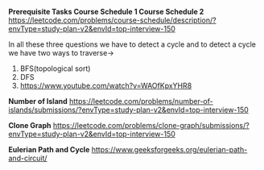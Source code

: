 **Prerequisite Tasks
Course Schedule 1
Course Schedule 2**
https://leetcode.com/problems/course-schedule/description/?envType=study-plan-v2&envId=top-interview-150

In all these three questions we have to detect a cycle and to detect a cycle we have two ways to traverse->
1. BFS(topological sort)
2. DFS
3. https://www.youtube.com/watch?v=WAOfKpxYHR8


**Number of Island**
https://leetcode.com/problems/number-of-islands/submissions/?envType=study-plan-v2&envId=top-interview-150

**Clone Graph**
https://leetcode.com/problems/clone-graph/submissions/?envType=study-plan-v2&envId=top-interview-150

**Eulerian Path and Cycle**
https://www.geeksforgeeks.org/eulerian-path-and-circuit/
